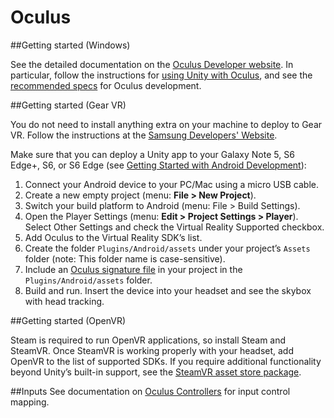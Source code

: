 Oculus
======

##Getting started (Windows)

See the detailed documentation on the [Oculus Developer website](https://developer.oculus.com). In particular, follow the instructions for [using Unity with Oculus](https://developer3.oculus.com/documentation/game-engines/latest/concepts/book-unity/), and see the [recommended specs](https://developer.oculus.com/documentation/game-engines/latest/concepts/unity-req/) for Oculus development.

##Getting started (Gear VR)

You do not need to install anything extra on your machine to deploy to Gear VR. Follow the instructions at the [Samsung Developers' Website](http://www.samsung.com/us/samsungdeveloperconnection/developer-resources/gear-vr/apps-and-games/exercise-1-creating-a-unity-project.html).

Make sure that you can deploy a Unity app to your Galaxy Note 5, S6 Edge+, S6, or S6 Edge (see [Getting Started with Android Development](android-GettingStarted)):

1. Connect your Android device to your PC/Mac using a micro USB cable.
1. Create a new empty project (menu: __File &gt; New Project__).
1. Switch your build platform to Android (menu: File > Build Settings).
1. Open the Player Settings (menu: __Edit &gt; Project Settings &gt; Player__). Select Other Settings and check the Virtual Reality Supported checkbox.
1. Add Oculus to the Virtual Reality SDK’s list.
1. Create the folder ``Plugins/Android/assets`` under your project’s ``Assets`` folder (note: This folder name is case-sensitive).
1. Include an [Oculus signature file](https://developer.oculus.com/osig/) in your project in the ``Plugins/Android/assets`` folder.
1. Build and run. Insert the device into your headset and see the skybox with head tracking.

##Getting started (OpenVR)

Steam is required to run OpenVR applications, so install Steam and SteamVR. Once SteamVR is working properly with your headset, add OpenVR to the list of supported SDKs.  If you require additional functionality beyond Unity’s built-in support, see the [SteamVR asset store package](https://www.assetstore.unity3d.com/en/#!/content/32647).

##Inputs
See documentation on [Oculus Controllers](OculusControllers) for input control mapping. 




